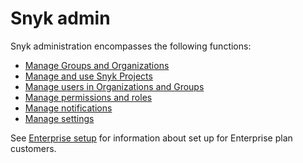 # Snyk admin

Snyk administration encompasses the following functions:

* [Manage Groups and Organizations](manage-groups-and-organizations/)
* [Manage and use Snyk Projects](snyk-projects/)
* [Manage users in Organizations and Groups](manage-users-in-organizations-and-groups/)
* [Manage permissions and roles](manage-permissions-and-roles/)
* [Manage notifications](manage-notifications.md)
* [Manage settings](manage-settings/)

See [Enterprise setup](../enterprise-configurations/) for information about set up for Enterprise plan customers.
